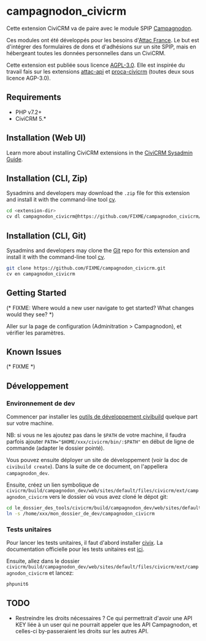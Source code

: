 # campagnodon_civicrm

Cette extension CiviCRM va de paire avec le module SPIP [Campagnodon](https://code.globenet.org/attacfr/campagnodon).

Ces modules ont été développés pour les besoins d'[Attac France](https://france.attac.org).
Le but est d'intégrer des formulaires de dons et d'adhésions sur un site SPIP, mais en hébergeant toutes les données personnelles dans un CiviCRM.

Cette extension est publiée sous licence [AGPL-3.0](LICENSE.txt).
Elle est inspirée du travail fais sur les extensions [attac-api](https://github.com/TechToThePeople/attac-api) et [proca-civicrm](https://github.com/fixthestatusquo/proca-civicrm) (toutes deux sous licence AGP-3.0).

## Requirements

* PHP v7.2+
* CiviCRM 5.*

## Installation (Web UI)

Learn more about installing CiviCRM extensions in the [CiviCRM Sysadmin Guide](https://docs.civicrm.org/sysadmin/en/latest/customize/extensions/).

## Installation (CLI, Zip)

Sysadmins and developers may download the `.zip` file for this extension and
install it with the command-line tool [cv](https://github.com/civicrm/cv).

```bash
cd <extension-dir>
cv dl campagnodon_civicrm@https://github.com/FIXME/campagnodon_civicrm/archive/master.zip
```

## Installation (CLI, Git)

Sysadmins and developers may clone the [Git](https://en.wikipedia.org/wiki/Git) repo for this extension and
install it with the command-line tool [cv](https://github.com/civicrm/cv).

```bash
git clone https://github.com/FIXME/campagnodon_civicrm.git
cv en campagnodon_civicrm
```

## Getting Started

(* FIXME: Where would a new user navigate to get started? What changes would they see? *)

Aller sur la page de configuration (Adminitration > Campagnodon), et vérifier les paramètres.

## Known Issues

(* FIXME *)

## Développement

### Environnement de dev

Commencer par installer les [outils de développement civibuild](https://docs.civicrm.org/dev/en/latest/tools/civibuild/) quelque part sur votre machine.

NB: si vous ne les ajoutez pas dans le `$PATH` de votre machine, il faudra parfois ajouter `PATH="$HOME/xxx/civicrm/bin/:$PATH"` en début de ligne de commande (adapter le dossier pointé).

Vous pouvez ensuite déployer un site de développement (voir la doc de `civibuild create`).
Dans la suite de ce document, on l'appellera `campagnodon_dev`.

Ensuite, créez un lien symbolique de `civicrm/build/campagnodon_dev/web/sites/default/files/civicrm/ext/campagnodon_civicrm` vers le dossier où vous avez cloné le dépot git:

```bash
cd le_dossier_des_tools/civicrm/build/campagnodon_dev/web/sites/default/files/civicrm/ext/
ln -s /home/xxx/mon_dossier_de_dev/campagnodon_civicrm
```

### Tests unitaires

Pour lancer les tests unitaires, il faut d'abord installer [civix](https://docs.civicrm.org/dev/en/latest/extensions/civix/). La documentation officielle pour les tests unitaires est [ici](https://docs.civicrm.org/dev/en/latest/testing/phpunit/#running-tests).

Ensuite, allez dans le dossier `civicrm/build/campagnodon_dev/web/sites/default/files/civicrm/ext/campagnodon_civicrm` et lancez:

```bash
phpunit6
```

## TODO

* Restreindre les droits nécessaires ? Ce qui permettrait d'avoir une API KEY liée à un user qui ne pourrait appeler que les API Campagnodon, et celles-ci by-passeraient les droits sur les autres API.
